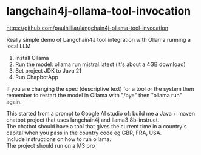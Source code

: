 # langchain4j-ollama-tool-invocation

https://github.com/paulhilliar/langchain4j-ollama-tool-invocation

Really simple demo of Langchain4J tool integration with Ollama running a local LLM 

1. Install Ollama
2. Run the model: ollama run mistral:latest  (it's about a 4GB download)
3. Set project JDK to Java 21
4. Run ChapbotApp

If you are changing the spec (descriptive text) for a tool or the system then remember to restart the model in Ollama
with "/bye" then "ollama run" again. 


This started from a prompt to Google AI studio of: 
build me a Java + maven chatbot project that uses langchain4j and llama3:8b-instruct.  
The chatbot should have a tool that gives the current time in a country's capital when you pass in the country code eg GBR, FRA, USA.  
Include instructions on how to run ollama.  
The project should run on a M3 pro

